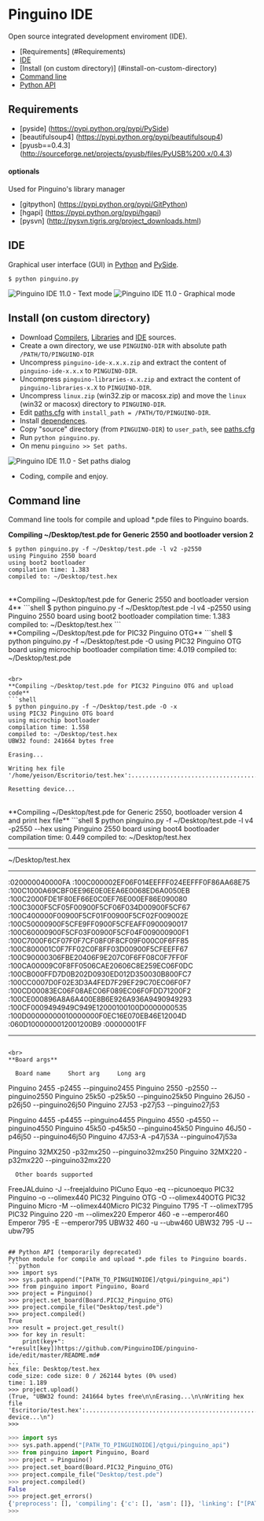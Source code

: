 Pinguino IDE
===========
Open source integrated development enviroment (IDE).


  * [Requirements] (#Requirements)
  * [IDE](#ide)
  * [Install (on custom directory)] (#install-on-custom-directory)
  * [Command line](#command-line)
  * [Python API](#python-api)

## Requirements
  * [pyside] (https://pypi.python.org/pypi/PySide)
  * [beautifulsoup4] (https://pypi.python.org/pypi/beautifulsoup4)
  * [pyusb==0.4.3] (http://sourceforge.net/projects/pyusb/files/PyUSB%200.x/0.4.3)
  
#### optionals
Used for Pinguino's library manager
  * [gitpython] (https://pypi.python.org/pypi/GitPython)
  * [hgapi] (https://pypi.python.org/pypi/hgapi)
  * [pysvn] (http://pysvn.tigris.org/project_downloads.html)


## IDE
Graphical user interface (GUI) in [Python](http://python.org/) and [PySide](http://www.pyside.org/).
```shell
$ python pinguino.py
```
![Pinguino IDE 11.0 - Text mode](https://lh4.googleusercontent.com/-XiJW0FCqZG4/UvryfpUEn1I/AAAAAAAAGUQ/8PWFdAopCEA/w700-h362-no/text_mode.png "Pinguino IDE 11.0 - Text mode")
![Pinguino IDE 11.0 - Graphical mode](https://lh3.googleusercontent.com/-KmOJjxGpdJE/UvryfjZ4BLI/AAAAAAAAGUU/wQt5UPeP614/w700-h365-no/graphical_mode.png "Pinguino IDE 11.0 - Graphical mode")

## Install (on custom directory)
  * Download [Compilers](https://github.com/PinguinoIDE/pinguino-compilers/releases/latest), [Libraries](https://github.com/PinguinoIDE/pinguino-libraries/releases/latest) and [IDE](https://github.com/PinguinoIDE/pinguino-ide/releases/latest) sources.
  * Create a own directory, we use ```PINGUINO-DIR``` with absolute path ```/PATH/TO/PINGUINO-DIR```
  * Uncompress ```pinguino-ide-x.x.x.zip``` and extract the content of ```pinguino-ide-x.x.x``` to ```PINGUINO-DIR```.
  * Uncompress ```pinguino-libraries-x.x.zip``` and extract the content of ```pinguino-libraries-x.X``` to ```PINGUINO-DIR```.
  * Uncompress ```linux.zip``` (win32.zip or macosx.zip) and move the ```linux``` (win32 or macosx) directory to ```PINGUINO-DIR```.
  * Edit [paths.cfg](https://github.com/PinguinoIDE/pinguino-ide/blob/master/paths.cfg) with ```install_path = /PATH/TO/PINGUINO-DIR```.
  * Install [dependences](#requirements).
  * Copy "source" directory (from ```PINGUINO-DIR```) to ```user_path```, see [paths.cfg](https://github.com/PinguinoIDE/pinguino-ide/blob/master/paths.cfg)
  * Run ```python pinguino.py```.
  * On menu ```pinguino >> Set paths```.
 
![Pinguino IDE 11.0 - Set paths dialog](https://lh3.googleusercontent.com/--H1cV_DYjWw/UzYyAUL6-yI/AAAAAAAAGsQ/nr3Tkc4CxFs/w550-h237-no/paths.png)
  * Coding, compile and enjoy.

## Command line
Command line tools for compile and upload *.pde files to Pinguino boards.

**Compiling ~/Desktop/test.pde for Generic 2550 and bootloader version 2**
```shell
$ python pinguino.py -f ~/Desktop/test.pde -l v2 -p2550
using Pinguino 2550 board
using boot2 bootloader
compilation time: 1.383
compiled to: ~/Desktop/test.hex 
```

<br>
**Compiling ~/Desktop/test.pde for Generic 2550 and bootloader version 4**
```shell
$ python pinguino.py -f ~/Desktop/test.pde -l v4 -p2550
using Pinguino 2550 board
using boot2 bootloader
compilation time: 1.383
compiled to: ~/Desktop/test.hex 
```

<br>
**Compiling ~/Desktop/test.pde for PIC32 Pinguino OTG**
```shell
$ python pinguino.py -f ~/Desktop/test.pde -O
using PIC32 Pinguino OTG board
using microchip bootloader
compilation time: 4.019
compiled to: ~/Desktop/test.pde

```

<br>
**Compiling ~/Desktop/test.pde for PIC32 Pinguino OTG and upload code**
```shell
$ python pinguino.py -f ~/Desktop/test.pde -O -x
using PIC32 Pinguino OTG board
using microchip bootloader
compilation time: 1.558
compiled to: ~/Desktop/test.hex
UBW32 found: 241664 bytes free

Erasing...

Writing hex file '/home/yeison/Escritorio/test.hex':............................................................

Resetting device...
```

<br>
**Compiling ~/Desktop/test.pde for Generic 2550, bootloader version 4 and print hex file**
```shell
$ python pinguino.py -f ~/Desktop/test.pde -l v4 -p2550 --hex
using Pinguino 2550 board
using boot4 bootloader
compilation time: 0.449
compiled to: ~/Desktop/test.hex

**********************************************************************
~/Desktop/test.hex
**********************************************************************
:020000040000FA
:100C000002EF06F014EEFFF024EEFFF0F86AA68E75
:100C1000A69CBF0EE96E0E0EEA6E0068ED6A0050EB
:100C2000FDE1F80EF66E0C0EF76E000EF86E090080
:100C3000F5CF05F00900F5CF06F034D00900F5CF67
:100C400000F00900F5CF01F00900F5CF02F009002E
:100C50000900F5CFE9FF0900F5CFEAFF0900090017
:100C60000900F5CF03F00900F5CF04F009000900F1
:100C7000F6CF07F0F7CF08F0F8CF09F000C0F6FF85
:100C800001C0F7FF02C0F8FF03D00900F5CFEEFF67
:100C90000306FBE20406F9E207C0F6FF08C0F7FF0F
:100CA00009C0F8FF0506CAE20606C8E259EC06F0DC
:100CB000FFD7D0B202D0930ED012D350030B800FC7
:100CC0007D0F02E3D3A4FED7F29EF29C70EC06F0F7
:100CD00083EC06F08AEC06F089EC06F0FDD71200F2
:100CE000896A8A6A400E8B6E926A936A9490949293
:100CF0009494949C949E12000100100D0000000535
:100D00000000010000000F0EC16E070EB46E12004D
:060D1000000012001200B9
:00000001FF
**********************************************************************
```

<br>
**Board args**
```
      Board name     Short arg     Long arg

Pinguino 2455         -p2455    --pinguino2455
Pinguino 2550         -p2550    --pinguino2550
Pinguino 25k50        -p25k50   --pinguino25k50
Pinguino 26J50        -p26j50   --pinguino26j50
Pinguino 27J53        -p27j53   --pinguino27j53

Pinguino 4455         -p4455    --pinguino4455
Pinguino 4550         -p4550    --pinguino4550
Pinguino 45k50        -p45k50   --pinguino45k50
Pinguino 46J50        -p46j50   --pinguino46j50
Pinguino 47J53-A      -p47j53A  --pinguino47j53a

Pinguino 32MX250      -p32mx250 --pinguino32mx250
Pinguino 32MX220      -p32mx220 --pinguino32mx220

      Other boards supported
     
FreeJALduino          -J        --freejalduino
PICuno Equo           -eq       --picunoequo
PIC32 Pinguino        -o        --olimex440
PIC32 Pinguino OTG    -O        --olimex440OTG
PIC32 Pinguino Micro  -M        --olimex440Micro
PIC32 Pinguino T795   -T        --olimexT795
PIC32 Pinguino 220    -m        --olimex220
Emperor 460           -e        --emperor460
Emperor 795           -E        --emperor795
UBW32 460             -u        --ubw460
UBW32 795             -U        --ubw795

```

## Python API (temporarily deprecated)
Python module for compile and upload *.pde files to Pinguino boards.
```python
>>> import sys
>>> sys.path.append("[PATH_TO_PINGUINOIDE]/qtgui/pinguino_api")
>>> from pinguino import Pinguino, Board
>>> project = Pinguino()
>>> project.set_board(Board.PIC32_Pinguino_OTG)
>>> project.compile_file("Desktop/test.pde")
>>> project.compiled()
True
>>> result = project.get_result()
>>> for key in result:
    print(key+": "+result[key])https://github.com/PinguinoIDE/pinguino-ide/edit/master/README.md#
...     
hex_file: Desktop/test.hex
code_size: code size: 0 / 262144 bytes (0% used)
time: 1.189
>>> project.upload()
(True, "UBW32 found: 241664 bytes free\n\nErasing...\n\nWriting hex file 'Escritorio/test.hex':............................................................\n\nResetting device...\n")
>>> 
```


```python
>>> import sys
>>> sys.path.append("[PATH_TO_PINGUINOIDE]/qtgui/pinguino_api")
>>> from pinguino import Pinguino, Board
>>> project = Pinguino()
>>> project.set_board(Board.PIC32_Pinguino_OTG)
>>> project.compile_file("Desktop/test.pde")
>>> project.compiled()
False
>>> project.get_errors()
{'preprocess': [], 'compiling': {'c': [], 'asm': []}, 'linking': ["[PATH_TO_PINGUINOIDE]/pinguinoide/pinguino/source/user.c:3:1: error: 'hi' undeclared (first use in this function)\n"]}
>>> 
```
